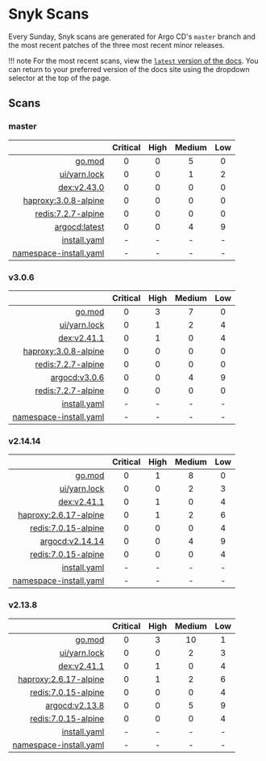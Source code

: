 # Snyk Scans

Every Sunday, Snyk scans are generated for Argo CD's `master` branch and the most recent patches of the three most
recent minor releases.

!!! note
    For the most recent scans, view the [`latest` version of the docs](https://argo-cd.readthedocs.io/en/latest/snyk/).
    You can return to your preferred version of the docs site using the dropdown selector at the top of the page.

## Scans

### master

|    | Critical | High | Medium | Low |
|---:|:--------:|:----:|:------:|:---:|
| [go.mod](master/argocd-test.html) | 0 | 0 | 5 | 0 |
| [ui/yarn.lock](master/argocd-test.html) | 0 | 0 | 1 | 2 |
| [dex:v2.43.0](master/ghcr.io_dexidp_dex_v2.43.0.html) | 0 | 0 | 0 | 0 |
| [haproxy:3.0.8-alpine](master/public.ecr.aws_docker_library_haproxy_3.0.8-alpine.html) | 0 | 0 | 0 | 0 |
| [redis:7.2.7-alpine](master/public.ecr.aws_docker_library_redis_7.2.7-alpine.html) | 0 | 0 | 0 | 0 |
| [argocd:latest](master/quay.io_argoproj_argocd_latest.html) | 0 | 0 | 4 | 9 |
| [install.yaml](master/argocd-iac-install.html) | - | - | - | - |
| [namespace-install.yaml](master/argocd-iac-namespace-install.html) | - | - | - | - |

### v3.0.6

|    | Critical | High | Medium | Low |
|---:|:--------:|:----:|:------:|:---:|
| [go.mod](v3.0.6/argocd-test.html) | 0 | 3 | 7 | 0 |
| [ui/yarn.lock](v3.0.6/argocd-test.html) | 0 | 1 | 2 | 4 |
| [dex:v2.41.1](v3.0.6/ghcr.io_dexidp_dex_v2.41.1.html) | 0 | 1 | 0 | 4 |
| [haproxy:3.0.8-alpine](v3.0.6/public.ecr.aws_docker_library_haproxy_3.0.8-alpine.html) | 0 | 0 | 0 | 0 |
| [redis:7.2.7-alpine](v3.0.6/public.ecr.aws_docker_library_redis_7.2.7-alpine.html) | 0 | 0 | 0 | 0 |
| [argocd:v3.0.6](v3.0.6/quay.io_argoproj_argocd_v3.0.6.html) | 0 | 0 | 4 | 9 |
| [redis:7.2.7-alpine](v3.0.6/redis_7.2.7-alpine.html) | 0 | 0 | 0 | 0 |
| [install.yaml](v3.0.6/argocd-iac-install.html) | - | - | - | - |
| [namespace-install.yaml](v3.0.6/argocd-iac-namespace-install.html) | - | - | - | - |

### v2.14.14

|    | Critical | High | Medium | Low |
|---:|:--------:|:----:|:------:|:---:|
| [go.mod](v2.14.14/argocd-test.html) | 0 | 1 | 8 | 0 |
| [ui/yarn.lock](v2.14.14/argocd-test.html) | 0 | 0 | 2 | 3 |
| [dex:v2.41.1](v2.14.14/ghcr.io_dexidp_dex_v2.41.1.html) | 0 | 1 | 0 | 4 |
| [haproxy:2.6.17-alpine](v2.14.14/public.ecr.aws_docker_library_haproxy_2.6.17-alpine.html) | 0 | 1 | 2 | 6 |
| [redis:7.0.15-alpine](v2.14.14/public.ecr.aws_docker_library_redis_7.0.15-alpine.html) | 0 | 0 | 0 | 4 |
| [argocd:v2.14.14](v2.14.14/quay.io_argoproj_argocd_v2.14.14.html) | 0 | 0 | 4 | 9 |
| [redis:7.0.15-alpine](v2.14.14/redis_7.0.15-alpine.html) | 0 | 0 | 0 | 4 |
| [install.yaml](v2.14.14/argocd-iac-install.html) | - | - | - | - |
| [namespace-install.yaml](v2.14.14/argocd-iac-namespace-install.html) | - | - | - | - |

### v2.13.8

|    | Critical | High | Medium | Low |
|---:|:--------:|:----:|:------:|:---:|
| [go.mod](v2.13.8/argocd-test.html) | 0 | 3 | 10 | 1 |
| [ui/yarn.lock](v2.13.8/argocd-test.html) | 0 | 0 | 2 | 3 |
| [dex:v2.41.1](v2.13.8/ghcr.io_dexidp_dex_v2.41.1.html) | 0 | 1 | 0 | 4 |
| [haproxy:2.6.17-alpine](v2.13.8/public.ecr.aws_docker_library_haproxy_2.6.17-alpine.html) | 0 | 1 | 2 | 6 |
| [redis:7.0.15-alpine](v2.13.8/public.ecr.aws_docker_library_redis_7.0.15-alpine.html) | 0 | 0 | 0 | 4 |
| [argocd:v2.13.8](v2.13.8/quay.io_argoproj_argocd_v2.13.8.html) | 0 | 0 | 5 | 9 |
| [redis:7.0.15-alpine](v2.13.8/redis_7.0.15-alpine.html) | 0 | 0 | 0 | 4 |
| [install.yaml](v2.13.8/argocd-iac-install.html) | - | - | - | - |
| [namespace-install.yaml](v2.13.8/argocd-iac-namespace-install.html) | - | - | - | - |
